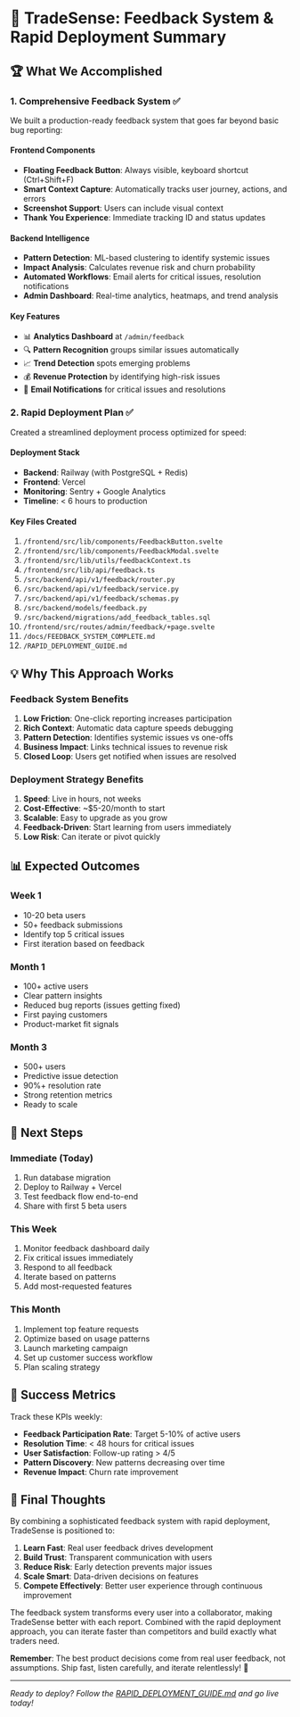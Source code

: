 # 🎯 TradeSense: Feedback System & Rapid Deployment Summary

## 🏆 What We Accomplished

### 1. Comprehensive Feedback System ✅

We built a production-ready feedback system that goes far beyond basic bug reporting:

#### Frontend Components
- **Floating Feedback Button**: Always visible, keyboard shortcut (Ctrl+Shift+F)
- **Smart Context Capture**: Automatically tracks user journey, actions, and errors
- **Screenshot Support**: Users can include visual context
- **Thank You Experience**: Immediate tracking ID and status updates

#### Backend Intelligence
- **Pattern Detection**: ML-based clustering to identify systemic issues
- **Impact Analysis**: Calculates revenue risk and churn probability
- **Automated Workflows**: Email alerts for critical issues, resolution notifications
- **Admin Dashboard**: Real-time analytics, heatmaps, and trend analysis

#### Key Features
- 📊 **Analytics Dashboard** at `/admin/feedback`
- 🔍 **Pattern Recognition** groups similar issues automatically
- 📈 **Trend Detection** spots emerging problems
- 💰 **Revenue Protection** by identifying high-risk issues
- 📧 **Email Notifications** for critical issues and resolutions

### 2. Rapid Deployment Plan ✅

Created a streamlined deployment process optimized for speed:

#### Deployment Stack
- **Backend**: Railway (with PostgreSQL + Redis)
- **Frontend**: Vercel
- **Monitoring**: Sentry + Google Analytics
- **Timeline**: < 6 hours to production

#### Key Files Created
1. `/frontend/src/lib/components/FeedbackButton.svelte`
2. `/frontend/src/lib/components/FeedbackModal.svelte`
3. `/frontend/src/lib/utils/feedbackContext.ts`
4. `/frontend/src/lib/api/feedback.ts`
5. `/src/backend/api/v1/feedback/router.py`
6. `/src/backend/api/v1/feedback/service.py`
7. `/src/backend/api/v1/feedback/schemas.py`
8. `/src/backend/models/feedback.py`
9. `/src/backend/migrations/add_feedback_tables.sql`
10. `/frontend/src/routes/admin/feedback/+page.svelte`
11. `/docs/FEEDBACK_SYSTEM_COMPLETE.md`
12. `/RAPID_DEPLOYMENT_GUIDE.md`

## 💡 Why This Approach Works

### Feedback System Benefits
1. **Low Friction**: One-click reporting increases participation
2. **Rich Context**: Automatic data capture speeds debugging
3. **Pattern Detection**: Identifies systemic issues vs one-offs
4. **Business Impact**: Links technical issues to revenue risk
5. **Closed Loop**: Users get notified when issues are resolved

### Deployment Strategy Benefits
1. **Speed**: Live in hours, not weeks
2. **Cost-Effective**: ~$5-20/month to start
3. **Scalable**: Easy to upgrade as you grow
4. **Feedback-Driven**: Start learning from users immediately
5. **Low Risk**: Can iterate or pivot quickly

## 📊 Expected Outcomes

### Week 1
- 10-20 beta users
- 50+ feedback submissions
- Identify top 5 critical issues
- First iteration based on feedback

### Month 1
- 100+ active users
- Clear pattern insights
- Reduced bug reports (issues getting fixed)
- First paying customers
- Product-market fit signals

### Month 3
- 500+ users
- Predictive issue detection
- 90%+ resolution rate
- Strong retention metrics
- Ready to scale

## 🚀 Next Steps

### Immediate (Today)
1. Run database migration
2. Deploy to Railway + Vercel
3. Test feedback flow end-to-end
4. Share with first 5 beta users

### This Week
1. Monitor feedback dashboard daily
2. Fix critical issues immediately
3. Respond to all feedback
4. Iterate based on patterns
5. Add most-requested features

### This Month
1. Implement top feature requests
2. Optimize based on usage patterns
3. Launch marketing campaign
4. Set up customer success workflow
5. Plan scaling strategy

## 🎯 Success Metrics

Track these KPIs weekly:
- **Feedback Participation Rate**: Target 5-10% of active users
- **Resolution Time**: < 48 hours for critical issues
- **User Satisfaction**: Follow-up rating > 4/5
- **Pattern Discovery**: New patterns decreasing over time
- **Revenue Impact**: Churn rate improvement

## 💬 Final Thoughts

By combining a sophisticated feedback system with rapid deployment, TradeSense is positioned to:

1. **Learn Fast**: Real user feedback drives development
2. **Build Trust**: Transparent communication with users
3. **Reduce Risk**: Early detection prevents major issues
4. **Scale Smart**: Data-driven decisions on features
5. **Compete Effectively**: Better user experience through continuous improvement

The feedback system transforms every user into a collaborator, making TradeSense better with each report. Combined with the rapid deployment approach, you can iterate faster than competitors and build exactly what traders need.

**Remember**: The best product decisions come from real user feedback, not assumptions. Ship fast, listen carefully, and iterate relentlessly! 🚀

---

*Ready to deploy? Follow the [RAPID_DEPLOYMENT_GUIDE.md](../RAPID_DEPLOYMENT_GUIDE.md) and go live today!*
